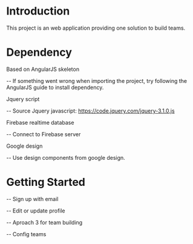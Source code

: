 # Introduction

This project is an web application providing one solution to build teams.


# Dependency
Based on AngularJS skeleton

-- If something went wrong when importing the project, try following the AngularJS guide to install dependency.

Jquery script

-- Source Jquery javascript: https://code.jquery.com/jquery-3.1.0.js

Firebase realtime database

-- Connect to Firebase server

Google design

-- Use design components from google design.

# Getting Started

-- Sign up with email

-- Edit or update profile

-- Aproach 3 for team building

-- Config teams



